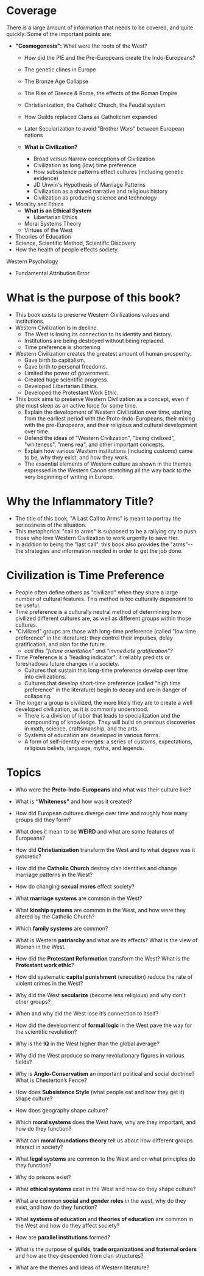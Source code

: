 # Coverage

There is a large amount of information that needs to be covered, and quite quickly. Some of the important points are:
- **"Cosmogenesis":** What were the roots of the West?
    - How did the PIE and the Pre-Europeans create the Indo-Europeans?
    - The genetic clines in Europe
    - The Bronze Age Collapse
    - The Rise of Greece & Rome, the effects of the Roman Empire
    - Christianization, the Catholic Church, the Feudal system
    - How Guilds replaced Clans as Catholicism expanded
    - Later Secularization to avoid "Brother Wars" between European nations
 
  - **What is Civilization?**
      - Broad versus Narrow conceptions of Civilization
      - Civilization as long (low) time preference
      - How subsistence patterns effect cultures (including genetic evidence)
      - JD Unwin's Hypothesis of Marriage Patterns
      - Civilization as a shared narrative and religious history
      - Civilization as producing science and technology
- Morality and Ethics
    - **What is an Ethical System**
        - Libertarian Ethics 
    - Moral Systems Theory
    - Virtues of the West
- Theories of Education
- Science, Scientific Method, Scientific Discovery
- How the health of people effects society. 

Western Psychology
- Fundamental Attribution Error



# What is the purpose of this book?
- This book exists to preserve Western Civilizations values and institutions.
- Western Civilization is in decline.
	- The West is losing its connection to its identity and history.
	- Institutions are being destroyed without being replaced.
	- Time preference is shortening.
- Western Civilization creates the greatest amount of human prosperity.
	- Gave birth to capitalism.
	- Gave birth to personal freedoms.
	- Limited the power of government.
	- Created huge scientific progress.
	- Developed Libertarian Ethics.
	- Developed the Protestant Work Ethic.
- This book aims to preserve Western Civilization as a concept, even if she must sleep as an active force for some time.
	- Explain the development of Western Civilization over time, starting from the earliest period with the Proto-Indo-Europeans, their mixing with the pre-Europeans, and their religious and cultural development over time.
	- Defend the ideas of "Western Civilization", "being civilized", "whiteness", "mens rea", and other important concepts.
	- Explain how various Western institutions (including customs) came to be, why they exist, and how they work.
	- The essential elements of Western culture as shown in the themes expressed in the Western Canon stretching all the way back to the very beginning of writing in Europe. 

# Why the Inflammatory Title?
- The title of this book, "A Last Call to Arms" is meant to portray the seriousness of the situation.
- This metaphorical "call to arms" is supposed to be a rallying cry to push those who love Western Civilization to work urgently to save Her.
- In addition to being the "last call", this book also provides the "arms"-- the strategies and information needed in order to get the job done.
# Civilization is Time Preference
- People often define others as "civilized" when they share a large number of cultural features. This method is too culturally dependent to be useful.
- Time preference is a culturally neutral method of determining how civilized different cultures are, as well as different groups within those cultures.
- "Civilized" groups are those with long-time preference (called "low time preference" in the literature): they control their impulses, delay gratification, and plan for the future.
	- *call this "future orientation" and "immediate gratification"?*
- Time Preference is a "leading indicator": it reliably predicts or foreshadows future changes in a society.
	- Cultures that sustain this long-time preference develop over time into civilizations.
	- Cultures that develop short-time preference (called "high time preference" in the literature) begin to decay and are in danger of collapsing.
- The longer a group is civilized, the more likely they are to create a well developed civilization, as it is commonly understood.
	- There is a division of labor that leads to specialization and the compounding of knowledge. They will build on previous discoveries in math, science, craftsmanship, and the arts.
	- Systems of education are developed in various forms. 
	- A form of self-identity emerges: a series of customs, expectations, religious beliefs, language, myths, and legends. 

# Topics

- Who were the **Proto-Indo-Europeans** and what was their culture like?
    
- What is **“Whiteness”** and how was it created?
    
- How did European cultures diverge over time and roughly how many groups did they form?
    
- What does it mean to be **WEIRD** and what are some features of Europeans?
    
- How did **Christianization** transform the West and to what degree was it syncretic?
    
- How did the **Catholic Church** destroy clan identities and change marriage patterns in the West?
    
- How do changing **sexual mores** effect society?
    
- What **marriage systems** are common in the West?
    
- What **kinship systems** are common in the West, and how were they altered by the Catholic Church?
    
- Which **family systems** are common?
    
- What is Western **patriarchy** and what are its effects? What is the view of Women in the West.
    
- How did the **Protestant Reformation** transform the West? What is the **Protestant work ethic**?
    
- How did systematic **capital punishment** (execution) reduce the rate of violent crimes in the West?
    
- Why did the West **secularize** (become less religious) and why don’t other groups?
    
- When and why did the West lose it’s connection to itself?
    
- How did the development of **formal logic** in the West pave the way for the scientific revolution?
    
- Why is the **IQ** in the West higher than the global average?
    
- Why did the West produce so many revolutionary figures in various fields?
    
- Why is **Anglo-Conservatism** an important political and social doctrine? What is Chesterton’s Fence?
    
- How does **Subsistence Style** (what people eat and how they get it) shape culture?
    
- How does geography shape culture?
    
- Which **moral systems** does the West have, why are they important, and how do they function?
    
- What can **moral foundations theory** tell us about how different groups interact in society?
    
- What **legal systems** are common to the West and on what principles do they function?
    
- Why do prisons exist?
    
- What **ethical systems** exist in the West and how do they shape culture?
    
- What are common **social and gender roles** in the west, why do they exist, and how do they function?
    
- What **systems of education** and **theories of education** are common in the West and how do they affect society?
    
- How are **parallel institutions** formed?
    
- What is the purpose of **guilds**, **trade organizations and fraternal orders** and how are they descended from clan structures?
    
- What are the themes and ideas of Western literature?
